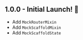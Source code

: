 ## 1.0.0 - Initial Launch! 🚀

- Add `MockRouterMixin`
- Add `MockScaffoldMixin`
- Add `MockScaffoldState`
